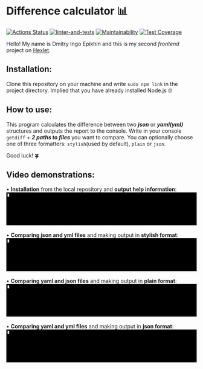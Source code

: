 # Difference calculator 📊

[![Actions Status](https://github.com/Ingo-o/frontend-project-lvl2/workflows/hexlet-check/badge.svg)](https://github.com/Ingo-o/frontend-project-lvl2/actions) [![linter-and-tests](https://github.com/Ingo-o/frontend-project-lvl2/workflows/linter-and-tests/badge.svg)](https://github.com/Ingo-o/frontend-project-lvl2/actions) [![Maintainability](https://api.codeclimate.com/v1/badges/40944b2af766528bdb39/maintainability)](https://codeclimate.com/github/Ingo-o/frontend-project-lvl2/maintainability) [![Test Coverage](https://api.codeclimate.com/v1/badges/40944b2af766528bdb39/test_coverage)](https://codeclimate.com/github/Ingo-o/frontend-project-lvl2/test_coverage)

Hello! My name is Dmitry Ingo Epikhin and this is my second _frontend_ project on [Hexlet](https://ru.hexlet.io/pages/about?utm_source=github&utm_medium=link&utm_campaign=nodejs-package).

## Installation:

Clone this repository on your machine and write `sudo npm link` in the project directory.
Implied that you have already installed Node.js 🤓

## How to use:

This program calculates the difference between two **_json_** or **_yaml(yml)_** structures and outputs the report to the console. Write in your console `getdiff` + **_2 paths to files_** you want to compare. You can optionally choose one of three formatters: `stylish`(used by default), `plain` or `json`.

Good luck! 🍀

## Video demonstrations:

• **Installation** from the local repository and **output help information**:
![Alt Text](gif/Install_and_help-information.gif)

• **Comparing json and yml files** and making output in **stylish format**:
![Alt Text](gif/json_yml_stylish-formatter.gif)

• **Comparing yaml and json files** and making output in **plain format**:
![Alt Text](gif/yaml_json_plain-formatter.gif)

• **Comparing yaml and yml files** and making output in **json format**:
![Alt Text](gif/yaml_yml_json-formatter.gif)
